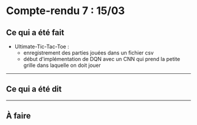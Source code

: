 # Compte-rendu 7 : 15/03

## Ce qui a été fait

- Ultimate-Tic-Tac-Toe :
    - enregistrement des parties jouées dans un fichier csv
    - début d'implémentation de DQN avec un CNN qui prend la petite grille dans laquelle on doit jouer
---

## Ce qui a été dit



---

## À faire

